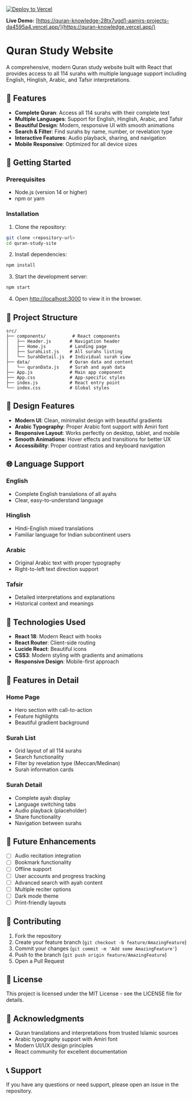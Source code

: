 [![Deploy to Vercel](https://vercel.com/button)](https://quran-knowledge-28tx7ugd1-aamirs-projects-da4595a4.vercel.app/)

**Live Demo:** [https://quran-knowledge-28tx7ugd1-aamirs-projects-da4595a4.vercel.app/](https://quran-knowledge.vercel.app/)

# Quran Study Website

A comprehensive, modern Quran study website built with React that provides access to all 114 surahs with multiple language support including English, Hinglish, Arabic, and Tafsir interpretations.

## 🌟 Features

- **Complete Quran**: Access all 114 surahs with their complete text
- **Multiple Languages**: Support for English, Hinglish, Arabic, and Tafsir
- **Beautiful Design**: Modern, responsive UI with smooth animations
- **Search & Filter**: Find surahs by name, number, or revelation type
- **Interactive Features**: Audio playback, sharing, and navigation
- **Mobile Responsive**: Optimized for all device sizes

## 🚀 Getting Started

### Prerequisites

- Node.js (version 14 or higher)
- npm or yarn

### Installation

1. Clone the repository:
```bash
git clone <repository-url>
cd quran-study-site
```

2. Install dependencies:
```bash
npm install
```

3. Start the development server:
```bash
npm start
```

4. Open [http://localhost:3000](http://localhost:3000) to view it in the browser.

## 📁 Project Structure

```
src/
├── components/          # React components
│   ├── Header.js       # Navigation header
│   ├── Home.js         # Landing page
│   ├── SurahList.js    # All surahs listing
│   └── SurahDetail.js  # Individual surah view
├── data/               # Quran data and content
│   └── quranData.js    # Surah and ayah data
├── App.js              # Main app component
├── App.css             # App-specific styles
├── index.js            # React entry point
└── index.css           # Global styles
```

## 🎨 Design Features

- **Modern UI**: Clean, minimalist design with beautiful gradients
- **Arabic Typography**: Proper Arabic font support with Amiri font
- **Responsive Layout**: Works perfectly on desktop, tablet, and mobile
- **Smooth Animations**: Hover effects and transitions for better UX
- **Accessibility**: Proper contrast ratios and keyboard navigation

## 🌐 Language Support

### English
- Complete English translations of all ayahs
- Clear, easy-to-understand language

### Hinglish
- Hindi-English mixed translations
- Familiar language for Indian subcontinent users

### Arabic
- Original Arabic text with proper typography
- Right-to-left text direction support

### Tafsir
- Detailed interpretations and explanations
- Historical context and meanings

## 🔧 Technologies Used

- **React 18**: Modern React with hooks
- **React Router**: Client-side routing
- **Lucide React**: Beautiful icons
- **CSS3**: Modern styling with gradients and animations
- **Responsive Design**: Mobile-first approach

## 📱 Features in Detail

### Home Page
- Hero section with call-to-action
- Feature highlights
- Beautiful gradient background

### Surah List
- Grid layout of all 114 surahs
- Search functionality
- Filter by revelation type (Meccan/Medinan)
- Surah information cards

### Surah Detail
- Complete ayah display
- Language switching tabs
- Audio playback (placeholder)
- Share functionality
- Navigation between surahs

## 🎯 Future Enhancements

- [ ] Audio recitation integration
- [ ] Bookmark functionality
- [ ] Offline support
- [ ] User accounts and progress tracking
- [ ] Advanced search with ayah content
- [ ] Multiple reciter options
- [ ] Dark mode theme
- [ ] Print-friendly layouts

## 🤝 Contributing

1. Fork the repository
2. Create your feature branch (`git checkout -b feature/AmazingFeature`)
3. Commit your changes (`git commit -m 'Add some AmazingFeature'`)
4. Push to the branch (`git push origin feature/AmazingFeature`)
5. Open a Pull Request

## 📄 License

This project is licensed under the MIT License - see the LICENSE file for details.

## 🙏 Acknowledgments

- Quran translations and interpretations from trusted Islamic sources
- Arabic typography support with Amiri font
- Modern UI/UX design principles
- React community for excellent documentation

## 📞 Support

If you have any questions or need support, please open an issue in the repository.
